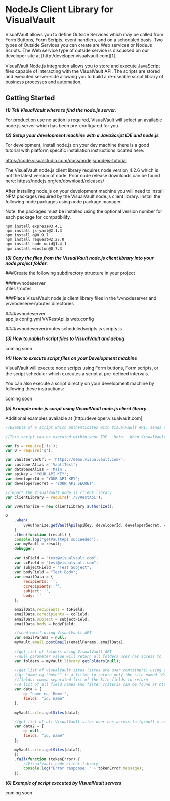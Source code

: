 

NodeJs Client Library for VisualVault
=====================================

VisualVault allows you to define Outside Services which may be called from Form Buttons, Form Scripts, event handlers, and on a scheduled basis.  Two types of Outside Services you can create are Web services or NodeJs Scripts.  The Web service type of outside service is discussed on our developer site at [http:/developer.visualvault.com][1].  

VisualVault Node.js integration allows you to store and execute JavaScript files capable of interacting with the VisualVault API. The scripts are stored and executed server-side allowing you to build a re-useable script library of business processes and automation.

Getting Started
-----------
 ***(1) Tell VisualVault where to find the node.js server***.

For production use no action is required, VisualVault will select an available node.js server which has been pre-configured for you. 

 ***(2) Setup your development machine with a JavaScript IDE and node.js***

For development, install node.js on your dev machine there is a good tutorial with platform specific installation instructions located here:

https://code.visualstudio.com/docs/nodejs/nodejs-tutorial

The VisualVault node.js client library requires node version 4.2.6 which is not the latest version of node.  Prior node release downloads can be found here:  https://nodejs.org/en/download/releases/

After installing node.js on your development machine you will need to install NPM packages required by the VisualVault node.js client library.  Install the following node packages using node package manager.  

Note: the packages must be installed using the optional version number for each package for compatibility.

    npm install express@3.4.1
    npm install js-yaml@2.1.3
    npm install q@0.9.7
    npm install request@2.27.0
    npm install node-uuid@1.4.1
    npm install winston@0.7.3

 ***(3) Copy the files from the VisualVault node.js client library into your node project folder***.

 ###Create the following subdirectory structure in your project

####vvnodeserver\
    \files
    \routes

###Place VisualVault node.js client library files in the \vvnodeserver and \vvnodeserver\routes directories

####vvnodeserver\
    app.js
    config.yml
    VVRestApi.js
    web.config

####vvnodeserver\routes
    scheduledscripts.js
    scripts.js

***(3) How to publish script files to VisualVault and debug***

coming soon

***(4) How to execute script files on your Development machine***

VisualVault will execute node scripts using Form buttons, Form scripts, or the script scheduler which executes a script at pre-defined intervals.

You can also execute a script directly on your development machine by following these instructions:

coming soon
    
 ***(5) Example node.js script using VisualVault node.js client library***   

Additional examples available at [http:/developer.visualvault.com]

```javascript
//Example of a script which authenticates with VisualVault API, sends an email, gets a list of VisualVault folders, and gets a list of VisualVault sites

//This script can be executed within your IDE.  Note:  When VisualVault servers invoke your script (vs. you executing the script) a specific function name and parameter list is required.  See the "Script invoked by VisualVault" example below.

var fs = require('fs');
var Q = require('q');

var vaultServerUrl = 'https://demo.visualvault.com/';
var customerAlias = 'VaultTest';
var databaseAlias = 'Main';
var apiKey = 'YOUR API KEY';
var developerId = 'YOUR API KEY';
var developerSecret = 'YOUR API SECRET';

//import the VisualVault node.js client library
var clientLibrary = require('./vvRestApi');

var vvAuthorize = new clientLibrary.authorize();

Q
    .when(
        vvAuthorize.getVaultApi(apiKey, developerId, developerSecret, vaultServerUrl, customerAlias, databaseAlias)
    )
    .then(function (result) {
    console.log("getVaultApi succeeded");
    var myVault = result;
    debugger;

    var toField = "test@visualvault.com";
    var ccField = "test@visualvault.com";
    var subjectField = "Test Subject";
    var bodyField = "Test Body";
    var emailData = {
        recipients: '',
        ccrecipients: '',
        subject: '',
        body: ''
    };

    emailData.recipients = toField;
    emailData.ccrecipients = ccField;
    emailData.subject = subjectField;
    emailData.body = bodyField;

    //send email using VisualVault API
    var emailParams = null;
    myVault.email.postEmails(emailParams, emailData);

    //get list of folders using VisualVault API
    //null parameter value will return all folders user has access to
    var folders = myVault.library.getFolders(null);

    //get list of VisualVault sites (sites are user containers) using a filter
    //q: "name eq 'home'" is a filter to return only the site named 'Home'
    //fields: comma separated list of the Site fields to return
    //A list of all field names and filter criteria can be found at http://developer.visualvault.com/api/v1/RestApi/Data/datatypeslist
    var data = {
        q: "name eq 'Home'",
        fields: "id, name"
    };

    myVault.sites.getSites(data);

    //get list of all VisualVault sites user has access to (q:null = no filter condition)
    var data2 = {
        q: null,
        fields: "id, name"
    };

    myVault.sites.getSites(data2);
    })
    .fail(function (tokenError) {
        //VisualVault node client library 
        console.log("Error response: " + tokenError.message);
    });
```

  ***(6) Example of script executed by VisualVault servers***  
  
  coming soon

